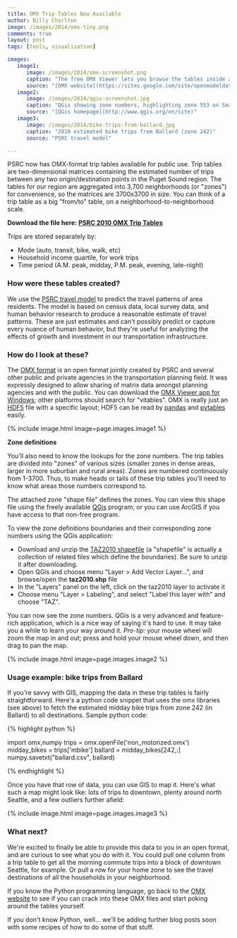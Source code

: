 ```yaml
---
title: OMX Trip Tables Now Available
author: Billy Charlton
image: /images/2014/omx-tiny.png
comments: true
layout: post
tags: [tools, visualization]

images:
   image1:
      image: /images/2014/omx-screenshot.png
      caption: "The free OMX Viewer lets you browse the tables inside an OMX file."
      source: "[OMX website](https://sites.google.com/site/openmodeldata/file-cabinet/omx-viewer)"
   image2:
      image: /images/2014/qgis-screenshot.jpg
      caption: "QGis showing zone numbers, highlighting zone 553 on Seattle's Capitol Hill."
      source: "[QGis homepage](http://www.qgis.org/en/site)"
   image3:
      image: /images/2014/bike-trips-from-ballard.jpg
      caption: "2010 estimated bike trips from Ballard (zone 242)"
      source: "PSRC travel model"

---
```


PSRC now has OMX-format trip tables available for public use. Trip tables are two-dimensional matrices containing the estimated number of trips between any two origin/destination points in the Puget Sound region. The tables for our region are aggregated into 3,700 neighborhoods (or "zones") for convenience, so the matrices are 3700x3700 in size.  You can think of a trip table as a big "from/to" table, on a neighborhood-to-neighborhood scale.

**Download the file here: [PSRC 2010 OMX Trip Tables](https://file.ac/G20Z7E0ezbU/)**

Trips are stored separately by:

* Mode (auto, transit, bike, walk, etc)
* Household income quartile, for work trips
* Time period (A.M. peak, midday, P.M. peak, evening, late-night)

### How were these tables created?

We use the [PSRC travel model](http://www.psrc.org/data/models/trip-based-travel-model) to predict the travel patterns of area residents.  The model is based on census data, local survey data, and human behavior research to produce a reasonable estimate of travel patterns.  These are just estimates and can't possibly predict or capture every nuance of human behavior, but they're useful for analyzing the effects of growth and investment in our transportation infrastructure.

### How do I look at these?

The [OMX format](https://sites.google.com/site/openmodeldata/home) is an open format jointly created by PSRC and several other public and private agencies in the transportation planning field.  It was expressly designed to allow sharing of matrix data amongst planning agencies and with the public. You can download the [OMX Viewer app for Windows](https://sites.google.com/site/openmodeldata/file-cabinet/omx-viewer); other platforms should search for "vitables".  OMX is really just an [HDF5](http://www.hdfgroup.org/HDF5/) file with a specific layout; HDF5 can be read by [pandas](http://pandas.pydata.org/) and [pytables](http://www.pytables.org/moin) easily.

{% include image.html image=page.images.image1 %}

**Zone definitions**

You'll also need to know the lookups for the zone numbers. The trip tables are divided into "zones" of various sizes (smaller zones in dense areas, larger in more suburban and rural areas). Zones are numbered continuously from 1-3700.  Thus, to make heads or tails of these trip tables you'll need to know what areas those numbers correspond to.

The attached zone "shape file" defines the zones.  You can view this shape file using the freely available [QGis](http://www.qgis.org/en/site) program, or you can use ArcGIS if you have access to that non-free program.

To view the zone definitions boundaries and their corresponding zone numbers using the QGis application:

* Download and unzip the [TAZ2010 shapefile](/attachments/2014/psrc-shapefile.zip) (a "shapefile" is actually a collection of related files which define the boundaries). Be sure to unzip it after downloading.
* Open QGis and choose menu "Layer > Add Vector Layer...", and browse/open the **taz2010.shp** file
* In the "Layers" panel on the left, click on the taz2010 layer to activate it
* Choose menu "Layer > Labeling", and select "Label this layer with" and choose "TAZ".

You can now see the zone numbers. QGis is a very advanced and feature-rich application, which is a nice way of saying it's hard to use. It may take you a while to learn your way around it.  *Pro-tip:* your mouse wheel will zoom the map in and out; press and hold your mouse wheel down, and then drag to pan the map.

{% include image.html image=page.images.image2 %}

### Usage example: bike trips from Ballard

If you're savvy with GIS, mapping the data in these trip tables is fairly straightforward.  Here's a python code snippet that uses the omx libraries (see above) to fetch the estimated midday bike trips from zone 242 (in Ballard) to all destinations.  Sample python code:

{% highlight python %}

import omx,numpy
trips = omx.openFile('non_motorized.omx')
midday_bikes = trips['mbike']
ballard = midday_bikes[242,:]
numpy.savetxt("ballard.csv", ballard)

{% endhighlight %}

Once you have that row of data, you can use GIS to map it. Here's what such a map might look like: lots of trips to downtown, plenty around north Seattle, and a few outliers further afield:

{% include image.html image=page.images.image3 %}


### What next?

We're excited to finally be able to provide this data to you in an open format, and are curious to see what you do with it. You could pull one column from a trip table to get all the morning commute trips into a block of downtown Seattle, for example.  Or pull a row for your home zone to see the travel destinations of all the households in your neighborhood.

If you know the Python programming language, go back to the [OMX website](https://sites.google.com/site/openmodeldata) to see if you can crack into these OMX files and start poking around the tables yourself.

If you don't know Python, well... we'll be adding further blog posts soon with some recipes of how to do some of that stuff.
